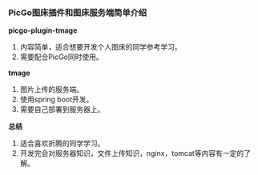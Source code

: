 ### PicGo图床插件和图床服务端简单介绍

**picgo-plugin-tmage**

1. 内容简单，适合想要开发个人图床的同学参考学习。 
2. 需要配合PicGo同时使用。

**tmage**

1. 图片上传的服务端。
2.  使用spring boot开发。 
3. 需要自己部署到服务器上。

**总结**

1. 适合喜欢折腾的同学学习。 
2. 开发完会对服务器知识，文件上传知识，nginx，tomcat等内容有一定的了解。
